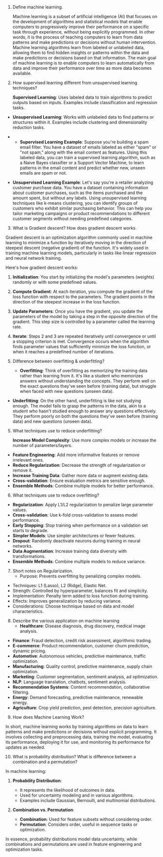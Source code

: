 1. Define machine learning.

    Machine learning is a subset of artificial intelligence (AI) that focuses on the development of algorithms and statistical models that enable computers to progressively improve their performance on a specific task through experience, without being explicitly programmed. In other words, it is the process of teaching computers to learn from data patterns and make predictions or decisions without human intervention. Machine learning algorithms learn from labeled or unlabeled data, allowing them to find hidden insights or patterns within the data and make predictions or decisions based on that information. The main goal of machine learning is to enable computers to learn automatically from data and improve their performance over time as more data becomes available.

2. How supervised learning different from unsupervised learning techniques?

    **Supervised Learning**: Uses labeled data to train algorithms to predict outputs based on inputs. Examples include classification and regression tasks.
-    **Unsupervised Learning**: Works with unlabeled data to find patterns or       structures within it. Examples include clustering and dimensionality reduction tasks.
- - **Supervised Learning Example**: Suppose you're building a spam email filter. You have a dataset of emails labeled as either "spam" or "not spam," along with the email content as features. Using this labeled data, you can train a supervised learning algorithm, such as a Naive Bayes classifier or a Support Vector Machine, to learn patterns in the email content and predict whether new, unseen emails are spam or not.
    
- **Unsupervised Learning Example**: Let's say you're a retailer analyzing customer purchase data. You have a dataset containing information about customer purchases, such as the items purchased and the amount spent, but without any labels. Using unsupervised learning techniques like k-means clustering, you can identify groups of customers who exhibit similar purchasing behavior. This can help you tailor marketing campaigns or product recommendations to different customer segments without needing predefined categories.


3. What is Gradient descent? How does gradient descent works.
      
Gradient descent is an optimization algorithm commonly used in machine learning to minimize a function by iteratively moving in the direction of steepest descent (negative gradient) of the function. It's widely used in training machine learning models, particularly in tasks like linear regression and neural network training.

Here's how gradient descent works:

1. **Initialization**: You start by initializing the model's parameters (weights) randomly or with some predefined values.
    
2. **Compute Gradient**: At each iteration, you compute the gradient of the loss function with respect to the parameters. The gradient points in the direction of the steepest increase in the loss function.
    
3. **Update Parameters**: Once you have the gradient, you update the parameters of the model by taking a step in the opposite direction of the gradient. This step size is controlled by a parameter called the learning rate.
    
4. **Iterate**: Steps 2 and 3 are repeated iteratively until convergence or until a stopping criterion is met. Convergence occurs when the algorithm finds parameter values that sufficiently minimize the loss function, or when it reaches a predefined number of iterations.

4. Difference between overfitting & underfitting?

   - **Overfitting**: Think of overfitting as memorizing the training data rather than learning from it. It's like a student who memorizes answers without understanding the concepts. They perform well on the exact questions they've seen before (training data), but struggle when faced with new questions (unseen data).
    
- **Underfitting**: On the other hand, underfitting is like not studying enough. The model fails to grasp the patterns in the data, akin to a student who hasn't studied enough to answer any questions effectively. They perform poorly on both the questions they've seen before (training data) and new questions (unseen data).

5. What techniques use to reduce underfitting?

   **Increase Model Complexity**: Use more complex models or increase the number of parameters/layers.
- **Feature Engineering**: Add more informative features or remove irrelevant ones.
- **Reduce Regularization**: Decrease the strength of regularization or remove it.
- **Increase Training Data**: Gather more data or augment existing data.
- **Cross-validation**: Ensure evaluation metrics are sensitive enough.
- **Ensemble Methods**: Combine multiple models for better performance.

6. What techniques use to reduce overfitting?

- **Regularization**: Apply L1/L2 regularization to penalize large parameter values.
- **Cross-validation**: Use k-fold cross-validation to assess model performance.
- **Early Stopping**: Stop training when performance on a validation set starts to degrade.
- **Simpler Models**: Use simpler architectures or fewer features.
- **Dropout**: Randomly deactivate neurons during training in neural networks.
- **Data Augmentation**: Increase training data diversity with transformations.
- **Ensemble Methods**: Combine multiple models to reduce variance.

7. Short notes on Regularization.
     - Purpose: Prevents overfitting by penalizing complex models.
- Techniques: L1 (Lasso), L2 (Ridge), Elastic Net.
- Strength: Controlled by hyperparameter, balances fit and simplicity.
- Implementation: Penalty term added to loss function during training.
- Effects: Improves generalization by reducing variance.
- Considerations: Choose technique based on data and model characteristics.

8. Describe the various application on machine learning 
     - **Healthcare**: Disease diagnosis, drug discovery, medical image analysis.
- **Finance**: Fraud detection, credit risk assessment, algorithmic trading.
- **E-commerce**: Product recommendation, customer churn prediction, dynamic pricing.
- **Automotive**: Autonomous vehicles, predictive maintenance, traffic optimization.
- **Manufacturing**: Quality control, predictive maintenance, supply chain optimization.
- **Marketing**: Customer segmentation, sentiment analysis, ad optimization.
- **NLP**: Language translation, chatbots, sentiment analysis.
- **Recommendation Systems**: Content recommendation, collaborative filtering.
- **Energy**: Demand forecasting, predictive maintenance, renewable energy.
- **Agriculture**: Crop yield prediction, pest detection, precision agriculture.

9. How does Machine Learning Work?
       
In short, machine learning works by training algorithms on data to learn patterns and make predictions or decisions without explicit programming. It involves collecting and preprocessing data, training the model, evaluating its performance, deploying it for use, and monitoring its performance for updates as needed.

10. What is probability distribution? What is difference between a combination and a permutation?
       
In machine learning:

1. **Probability Distribution**:
    
    - It represents the likelihood of outcomes in data.
    - Used for uncertainty modeling and in various algorithms.
    - Examples include Gaussian, Bernoulli, and multinomial distributions.
2. **Combination vs. Permutation**:
    
    - **Combination**: Used for feature subsets without considering order.
    - **Permutation**: Considers order, useful in sequence tasks or optimization.

In essence, probability distributions model data uncertainty, while combinations and permutations are used in feature engineering and optimization tasks.